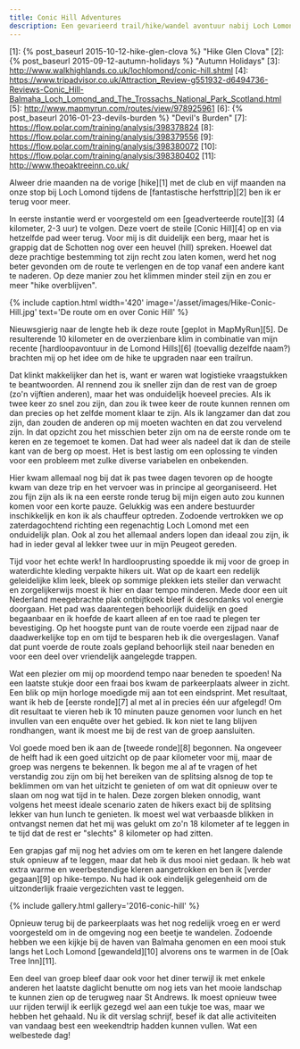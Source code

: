```yaml
---
title: Conic Hill Adventures
description: Een gevarieerd trail/hike/wandel avontuur nabij Loch Lomond.
---
```

[1]: {% post_baseurl 2015-10-12-hike-glen-clova %} "Hike Glen Clova"
[2]: {% post_baseurl 2015-09-12-autumn-holidays %} "Autumn Holidays"
[3]: http://www.walkhighlands.co.uk/lochlomond/conic-hill.shtml
[4]: https://www.tripadvisor.co.uk/Attraction_Review-g551932-d6494736-Reviews-Conic_Hill-Balmaha_Loch_Lomond_and_The_Trossachs_National_Park_Scotland.html
[5]: http://www.mapmyrun.com/routes/view/978925961
[6]: {% post_baseurl 2016-01-23-devils-burden %} "Devil's Burden"
[7]: https://flow.polar.com/training/analysis/398378824
[8]: https://flow.polar.com/training/analysis/398379556
[9]: https://flow.polar.com/training/analysis/398380072
[10]: https://flow.polar.com/training/analysis/398380402
[11]: http://www.theoaktreeinn.co.uk/

Alweer drie maanden na de vorige [hike][1] met de club en vijf maanden na onze stop bij Loch Lomond tijdens de [fantastische herfsttrip][2] ben ik er terug voor meer.

<a name="more"></a>

In eerste instantie werd er voorgesteld om een [geadverteerde route][3] (4 kilometer, 2-3 uur) te volgen. Deze voert de steile [Conic Hill][4] op en via hetzelfde pad weer terug. Voor mij is dit duidelijk een berg, maar het is grappig dat de Schotten nog over een heuvel (hill) spreken. Hoewel dat deze prachtige bestemming tot zijn recht zou laten komen, werd het nog beter gevonden om de route te verlengen en de top vanaf een andere kant te naderen. Op deze manier zou het klimmen minder steil zijn en zou er meer "hike overblijven".

{% include caption.html
    width='420'
    image='/asset/images/Hike-Conic-Hill.jpg'
    text='De route om en over Conic Hill'
%}

Nieuwsgierig naar de lengte heb ik deze route [geplot in MapMyRun][5]. De resulterende 10 kilometer en de overzienbare klim in combinatie van mijn recente [hardloopavontuur in de Lomond Hills][6] (toevallig dezelfde naam?) brachten mij op het idee om de hike te upgraden naar een trailrun.

Dat klinkt makkelijker dan het is, want er waren wat logistieke vraagstukken te beantwoorden. Al rennend zou ik sneller zijn dan de rest van de groep (zo'n vijftien anderen), maar het was onduidelijk hoeveel precies. Als ik twee keer zo snel zou zijn, dan zou ik twee keer de route kunnen rennen om dan precies op het zelfde moment klaar te zijn. Als ik langzamer dan dat zou zijn, dan zouden de anderen op mij moeten wachten en dat zou vervelend zijn. In dat opzicht zou het misschien beter zijn om na de eerste ronde om te keren en ze tegemoet te komen. Dat had weer als nadeel dat ik dan de steile kant van de berg op moest. Het is best lastig om een oplossing te vinden voor een probleem met zulke diverse variabelen en onbekenden.

Hier kwam allemaal nog bij dat ik pas twee dagen tevoren op de hoogte kwam van deze trip en het vervoer was in principe al georganiseerd. Het zou fijn zijn als ik na een eerste ronde terug bij mijn eigen auto zou kunnen komen voor een korte pauze. Gelukkig was een andere bestuurder inschikkelijk en kon ik als chauffeur optreden. Zodoende vertrokken we op zaterdagochtend richting een regenachtig Loch Lomond met een onduidelijk plan. Ook al zou het allemaal anders lopen dan ideaal zou zijn, ik had in ieder geval al lekker twee uur in mijn Peugeot gereden.

Tijd voor het echte werk! In hardlooprusting spoedde ik mij voor de groep in waterdichte kleding verpakte hikers uit. Wat op de kaart een redelijk geleidelijke klim leek, bleek op sommige plekken iets steiler dan verwacht en zorgelijkerwijs moest ik hier en daar tempo minderen. Mede door een uit Nederland meegebrachte plak ontbijtkoek bleef ik desondanks vol energie doorgaan. Het pad was daarentegen behoorlijk duidelijk en goed begaanbaar en ik hoefde de kaart alleen af en toe raad te plegen ter bevestiging. Op het hoogste punt van de route voerde een zijpad naar de daadwerkelijke top en om tijd te besparen heb ik die overgeslagen. Vanaf dat punt voerde de route zoals gepland behoorlijk steil naar beneden en voor een deel over vriendelijk aangelegde trappen.

Wat een plezier om mij op moordend tempo naar beneden te spoeden! Na een laatste stukje door een fraai bos kwam de parkeerplaats alweer in zicht. Een blik op mijn horloge moedigde mij aan tot een eindsprint. Met resultaat, want ik heb de [eerste ronde][7] al met al in precies één uur afgelegd! Om dit resultaat te vieren heb ik 10 minuten pauze genomen voor lunch en het invullen van een enquête over het gebied. Ik kon niet te lang blijven rondhangen, want ik moest me bij de rest van de groep aansluiten.

Vol goede moed ben ik aan de [tweede ronde][8] begonnen. Na ongeveer de helft had ik een goed uitzicht op de paar kilometer voor mij, maar de groep was nergens te bekennen. Ik begon me al af te vragen of het verstandig zou zijn om bij het bereiken van de splitsing alsnog de top te beklimmen om van het uitzicht te genieten of om wat dit opnieuw over te slaan om nog wat tijd in te halen. Deze zorgen bleken onnodig, want volgens het meest ideale scenario zaten de hikers exact bij de splitsing lekker van hun lunch te genieten. Ik moest wel wat verbaasde blikken in ontvangst nemen dat het mij was gelukt om zo'n 18 kilometer af te leggen in te tijd dat de rest er "slechts" 8 kilometer op had zitten.

Een grapjas gaf mij nog het advies om om te keren en het langere dalende stuk opnieuw af te leggen, maar dat heb ik dus mooi niet gedaan. Ik heb wat extra warme en weerbestendige kleren aangetrokken en ben ik [verder gegaan][9] op hike-tempo. Nu had ik ook eindelijk gelegenheid om de uitzonderlijk fraaie vergezichten vast te leggen.

{% include gallery.html gallery='2016-conic-hill' %}

Opnieuw terug bij de parkeerplaats was het nog redelijk vroeg en er werd voorgesteld om in de omgeving nog een beetje te wandelen. Zodoende hebben we een kijkje bij de haven van Balmaha genomen en een mooi stuk langs het Loch Lomond [gewandeld][10] alvorens ons te warmen in de [Oak Tree Inn][11].

Een deel van groep bleef daar ook voor het diner terwijl ik met enkele anderen het laatste daglicht benutte om nog iets van het mooie landschap te kunnen zien op de terugweg naar St Andrews. Ik moest opnieuw twee uur rijden terwijl ik eerlijk gezegd wel aan een tukje toe was, maar we hebben het gehaald. Nu ik dit verslag schrijf, besef ik dat alle activiteiten van vandaag best een weekendtrip hadden kunnen vullen. Wat een welbestede dag!